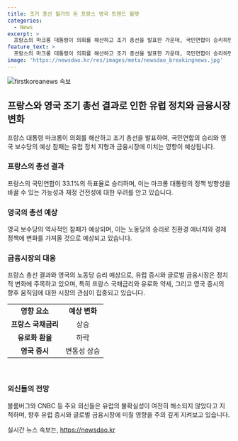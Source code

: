 ```yaml
---
title: 조기 총선 월가의 돈 프랑스 영국 트렌드 월렛
categories:
  - News
excerpt: >
  프랑스의 마크롱 대통령이 의회를 해산하고 조기 총선을 발표한 가운데, 국민연합이 승리하면서 유럽 정치 지형과 금융시장에 변화의 바람이 불고 있습니다. 이로 인해 프랑스 내부 정치뿐만 아니라 EU와의 관계, 글로벌 금융시장에도 중대한 영향을 미칠 것으로 보입니다. 영국에서도 보수당의 역사적인 참패가 예상되며, 노동당의 승리는 정책 및 경제에 영향을 미칠 것으로 예상되고 있습니다. 유럽 증시는 이러한 정치적 변화에 주목하고 있으며, 프랑스 국채금리, 유로화 약세 등에 대한 시장의 관심이 집중되고 있습니다.
feature_text: >
  프랑스의 마크롱 대통령이 의회를 해산하고 조기 총선을 발표한 가운데, 국민연합이 승리하면서 유럽 정치 지형과 금융시장에 변화의 바람이 불고 있습니다. 이로 인해 프랑스 내부 정치뿐만 아니라 EU와의 관계, 글로벌 금융시장에도 중대한 영향을 미칠 것으로 보입니다. 영국에서도 보수당의 역사적인 참패가 예상되며, 노동당의 승리는 정책 및 경제에 영향을 미칠 것으로 예상되고 있습니다. 유럽 증시는 이러한 정치적 변화에 주목하고 있으며, 프랑스 국채금리, 유로화 약세 등에 대한 시장의 관심이 집중되고 있습니다.
image: 'https://newsdao.kr/res/images/meta/newsdao_breakingnews.jpg'
---
```


<p><img src="https://newsdao.kr/res/images/meta/newsdao_breakingnews.jpg" alt="firstkoreanews 속보" /></p>

<h2 data-ke-size="size26">프랑스와 영국 조기 총선 결과로 인한 유럽 정치와 금융시장 변화</h2>

<p data-ke-size="size16">프랑스 대통령 마크롱이 의회를 해산하고 조기 총선을 발표하여, 국민연합의 승리와 영국 보수당의 예상 참패는 유럽 정치 지형과 금융시장에 미치는 영향이 예상됩니다.</p>

<h3>프랑스의 총선 결과</h3>

<p data-ke-size="size16">프랑스의 국민연합이 33.1%의 득표율로 승리하며, 이는 마크롱 대통령의 정책 방향성을 바꿀 수 있는 가능성과 재정 건전성에 대한 우려를 안고 있습니다.</p>

<h3>영국의 총선 예상</h3>

<p data-ke-size="size16">영국 보수당의 역사적인 참패가 예상되며, 이는 노동당의 승리로 친환경 에너지와 경제 정책에 변화를 가져올 것으로 예상되고 있습니다.</p>

<h3>금융시장의 대응</h3>

<p data-ke-size="size16">프랑스 총선 결과와 영국의 노동당 승리 예상으로, 유럽 증시와 글로벌 금융시장은 정치적 변화에 주목하고 있으며, 특히 프랑스 국채금리와 유로화 약세, 그리고 영국 증시의 향후 움직임에 대한 시장의 관심이 집중되고 있습니다.</p>

<table>
  <tr>
    <td style="text-align: center; height: 17px;"><b>영향 요소</b></td>
    <td style="text-align: center; height: 17px;"><b>예상 변화</b></td>
  </tr>
  <tr>
    <td style="text-align: center; height: 17px;"><b>프랑스 국채금리</b></td>
    <td style="text-align: center; height: 17px;">상승</td>
  </tr>
  <tr>
    <td style="text-align: center; height: 17px;"><b>유로화 환율</b></td>
    <td style="text-align: center; height: 17px;">하락</td>
  </tr>
  <tr>
    <td style="text-align: center; height: 17px;"><b>영국 증시</b></td>
    <td style="text-align: center; height: 17px;">변동성 상승</td>
  </tr>
</table>

<p data-ke-size="size16">&nbsp;</p>

<h3>외신들의 전망</h3>

<p data-ke-size="size16">블룸버그와 CNBC 등 주요 외신들은 유럽의 불확실성이 여전히 해소되지 않았다고 지적하며, 향후 유럽 증시와 글로벌 금융시장에 미칠 영향을 주의 깊게 지켜보고 있습니다.</p>
실시간 뉴스 속보는, <a href="https://newsdao.kr" rel="dofollow">https://newsdao.kr</a>


